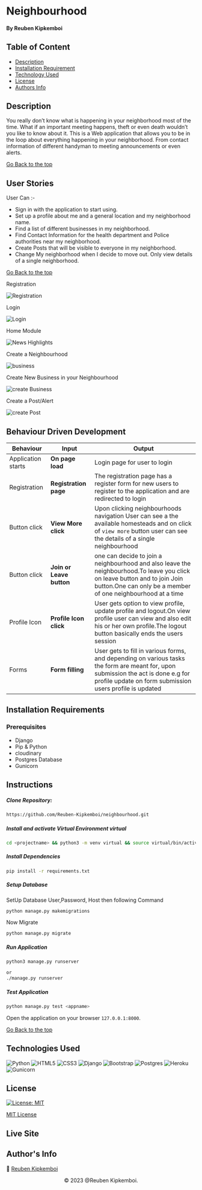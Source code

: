 # Neighbourhood

#### By Reuben Kipkemboi

## Table of Content

+ [Description](#description)
+ [Installation Requirement](#installation-requirements)
+ [Technology Used](#technologies-used)
+ [License](#license)
+ [Authors Info](#authors-info)

## Description
You really don’t know what is happening in your neighborhood most of the time. What if an important meeting happens, theft or even death wouldn’t you like to know about it.
This is a Web application that allows you to be in the loop about everything happening in your neighborhood. From contact information of different handyman to meeting announcements or even alerts.

[Go Back to the top](#neighbourhood)


## User Stories

User Can :-

* Sign in with the application to start using.
* Set up a profile about me and a general location and my neighborhood name.
* Find a list of different businesses in my neighborhood.
* Find Contact Information for the health department and Police authorities near my neighborhood.
* Create Posts that will be visible to everyone in my neighborhood.
* Change My neighborhood when I decide to move out.
Only view details of a single neighborhood.

[Go Back to the top](#neighbourhood)

Registration

![Registration](./app/static/images/register.png)

Login

![Login](./app/static/images/login.png)


Home Module

![News Highlights](./app/static/images/home.png)



Create a Neighbourhood

![business](./app/static/images/create.png)


Create New Business in your Neighbourhood

![create Business ](./app/static/images/api.png)

Create a Post/Alert

![create Post ](./app/static/images/post.png)


## Behaviour Driven Development
| Behaviour | Input | Output |
| ---------------- | --------------- | ------------------ |
| Application starts | **On page load** | Login page for user to login |
| Registration| **Registration page** | The registration page has a register form for new users  to register to the application and are redirected to login |
| Button click | **View More click** | Upon clicking neighbourhoods navigation User can see a the available homesteads and on click of `view more` button user can see the details of a single  neighbourhood|
| Button click | **Join or Leave button** | one can decide to join a neighbourhood and also leave the neighbourhood.To leave you click on leave button and to join Join button.One can only be a member of one neighbourhood at a time|
| Profile Icon | **Profile Icon click** | User gets option to view profile, update profile and logout.On view profile user can view and also edit his or her own profile.The logout button basically ends the users session|
| Forms | **Form filling** | User gets to fill in various forms, and depending on various tasks the form are meant for, upon submission the act is done e.g for profile update on form submission users profile is updated|


## Installation Requirements

### Prerequisites

- Django
- Pip & Python
- cloudinary 
- Postgres Database
- Gunicorn

## Instructions
   
##### Clone Repository:  
 ```bash 
https://github.com/Reuben-Kipkemboi/neighbourhood.git 
```
##### Install and activate Virtual Environment virtual  
 ```bash 
cd <projectname> && python3 -m venv virtual && source virtual/bin/activate 
```  
##### Install Dependencies  
 ```bash 
 pip install -r requirements.txt 
```  
##### Setup Database  
  SetUp Database User,Password, Host then following Command  

 ```bash 
python manage.py makemigrations  
 ``` 
 Now Migrate

 ```bash 
 python manage.py migrate 
```
##### Run Application  
 ```bash 
 python3 manage.py runserver 

 or
 ./manage.py runserver
```
##### Test Application  
 ```bash 
 python manage.py test <appname>
```
Open the application on your browser `127.0.0.1:8000`.  

[Go Back to the top](#neighbourhood)


## Technologies Used

![Python](https://img.shields.io/badge/python-3670A0?style=for-the-badge&logo=python&logoColor=ffdd54)
![HTML5](https://img.shields.io/badge/html5-%23E34F26.svg?style=for-the-badge&logo=html5&logoColor=white)
![CSS3](https://img.shields.io/badge/css3-%231572B6.svg?style=for-the-badge&logo=css3&logoColor=white)
![Django](https://img.shields.io/badge/django-%23092E20.svg?style=for-the-badge&logo=django&logoColor=white)
![Bootstrap](https://img.shields.io/badge/bootstrap-%23563D7C.svg?style=for-the-badge&logo=bootstrap&logoColor=white)
![Postgres](https://img.shields.io/badge/postgres-%23316192.svg?style=for-the-badge&logo=postgresql&logoColor=white)
![Heroku](https://img.shields.io/badge/heroku-%23430098.svg?style=for-the-badge&logo=heroku&logoColor=white)
![Gunicorn](https://img.shields.io/badge/gunicorn-%298729.svg?style=for-the-badge&logo=gunicorn&logoColor=white)

## License
[![License: MIT](https://img.shields.io/badge/License-MIT-yellow.svg)](https://opensource.org/licenses/MIT)

[MIT License](LICENSE)

## Live Site

<!-- #### https://linda-jirani.herokuapp.com/ -->


## Author's Info

 :email: [Reuben Kipkemboi](https://gmail.com)  

<p align = "center">
    &copy; 2023 @Reuben Kipkemboi.
</p>

